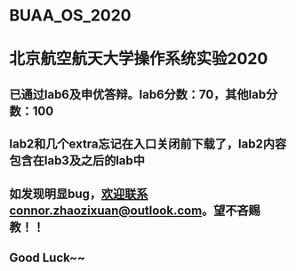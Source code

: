 # BUAA_OS_2020
# 北京航空航天大学操作系统实验2020
## 已通过lab6及申优答辩。lab6分数：70，其他lab分数：100
## lab2和几个extra忘记在入口关闭前下载了，lab2内容包含在lab3及之后的lab中
## 如发现明显bug，欢迎联系connor.zhaozixuan@outlook.com。望不吝赐教！！
## Good Luck~~
